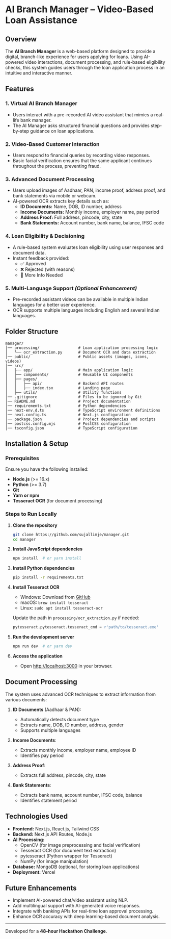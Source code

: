 # AI Branch Manager – Video-Based Loan Assistance

## Overview
The **AI Branch Manager** is a web-based platform designed to provide a digital, branch-like experience for users applying for loans. Using AI-powered video interactions, document processing, and rule-based eligibility checks, this system guides users through the loan application process in an intuitive and interactive manner.

## Features
### 1. Virtual AI Branch Manager
- Users interact with a pre-recorded AI video assistant that mimics a real-life bank manager.
- The AI Manager asks structured financial questions and provides step-by-step guidance on loan applications.

### 2. Video-Based Customer Interaction
- Users respond to financial queries by recording video responses.
- Basic facial verification ensures that the same applicant continues throughout the process, preventing fraud.

### 3. Advanced Document Processing
- Users upload images of Aadhaar, PAN, income proof, address proof, and bank statements via mobile or webcam.
- AI-powered OCR extracts key details such as:
  - **ID Documents:** Name, DOB, ID number, address
  - **Income Documents:** Monthly income, employer name, pay period
  - **Address Proof:** Full address, pincode, city, state
  - **Bank Statements:** Account number, bank name, balance, IFSC code

### 4. Loan Eligibility & Decisioning
- A rule-based system evaluates loan eligibility using user responses and document data.
- Instant feedback provided:
  - ✅ Approved
  - ❌ Rejected (with reasons)
  - 🔄 More Info Needed

### 5. Multi-Language Support *(Optional Enhancement)*
- Pre-recorded assistant videos can be available in multiple Indian languages for a better user experience.
- OCR supports multiple languages including English and several Indian languages.

## Folder Structure
```
manager/
│── processing/                 # Loan application processing logic
│   └── ocr_extraction.py       # Document OCR and data extraction
│── public/                     # Public assets (images, icons, videos)
│── src/
│   ├── app/                    # Main application logic
│   ├── components/             # Reusable UI components
│   ├── pages/
│   │   ├── api/                # Backend API routes
│   │   ├── index.tsx           # Landing page
│   ├── utils/                  # Utility functions
│── .gitignore                  # Files to be ignored by Git
│── README.md                   # Project documentation
│── requirements.txt            # Python dependencies
│── next-env.d.ts               # TypeScript environment definitions
│── next.config.ts              # Next.js configuration
│── package.json                # Project dependencies and scripts
│── postcss.config.mjs          # PostCSS configuration
│── tsconfig.json               # TypeScript configuration
```

## Installation & Setup
### Prerequisites
Ensure you have the following installed:
- **Node.js** (>= 16.x)
- **Python** (>= 3.7)
- **Git**
- **Yarn or npm**
- **Tesseract OCR** (for document processing)

### Steps to Run Locally
1. **Clone the repository**
   ```sh
   git clone https://github.com/sujallimje/manager.git
   cd manager
   ```
2. **Install JavaScript dependencies**
   ```sh
   npm install  # or yarn install
   ```
3. **Install Python dependencies**
   ```sh
   pip install -r requirements.txt
   ```
4. **Install Tesseract OCR**
   - Windows: Download from [GitHub](https://github.com/UB-Mannheim/tesseract/wiki)
   - macOS: `brew install tesseract`
   - Linux: `sudo apt install tesseract-ocr`
   
   Update the path in `processing/ocr_extraction.py` if needed:
   ```python
   pytesseract.pytesseract.tesseract_cmd = r'path/to/tesseract.exe'
   ```

5. **Run the development server**
   ```sh
   npm run dev  # or yarn dev
   ```
6. **Access the application**
   - Open [http://localhost:3000](http://localhost:3000) in your browser.

## Document Processing
The system uses advanced OCR techniques to extract information from various documents:

1. **ID Documents** (Aadhaar & PAN):
   - Automatically detects document type
   - Extracts name, DOB, ID number, address, gender
   - Supports multiple languages

2. **Income Documents**:
   - Extracts monthly income, employer name, employee ID
   - Identifies pay period

3. **Address Proof**:
   - Extracts full address, pincode, city, state

4. **Bank Statements**:
   - Extracts bank name, account number, IFSC code, balance
   - Identifies statement period

## Technologies Used
- **Frontend:** Next.js, React.js, Tailwind CSS
- **Backend:** Next.js API Routes, Node.js
- **AI Processing:** 
  - OpenCV (for image preprocessing and facial verification)
  - Tesseract OCR (for document text extraction)
  - pytesseract (Python wrapper for Tesseract)
  - NumPy (for image manipulation)
- **Database:** MongoDB (optional, for storing loan applications)
- **Deployment:** Vercel

## Future Enhancements
- Implement AI-powered chat/video assistant using NLP.
- Add multilingual support with AI-generated voice responses.
- Integrate with banking APIs for real-time loan approval processing.
- Enhance OCR accuracy with deep learning-based document analysis.

---
Developed for a **48-hour Hackathon Challenge**.